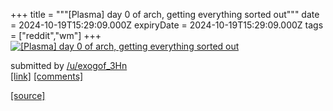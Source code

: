 +++
title = """[Plasma] day 0 of arch, getting everything sorted out"""
date = 2024-10-19T15:29:09.000Z
expiryDate = 2024-10-19T15:29:09.000Z
tags = ["reddit","wm"]
+++
[![[Plasma] day 0 of arch, getting everything sorted out](https://preview.redd.it/f08glx8ieqvd1.gif?width=640&crop=smart&s=f7afb2b8886990ff33a0e3318cb69dd325bbe505 "[Plasma] day 0 of arch, getting everything sorted out")](https://www.reddit.com/r/unixporn/comments/1g7bdzy/plasma_day_0_of_arch_getting_everything_sorted_out/)

submitted by [/u/exogof\_3Hn](https://www.reddit.com/user/exogof_3Hn)  
[\[link\]](https://i.redd.it/f08glx8ieqvd1.gif) [\[comments\]](https://www.reddit.com/r/unixporn/comments/1g7bdzy/plasma_day_0_of_arch_getting_everything_sorted_out/)

[[source]](https://www.reddit.com/r/unixporn/comments/1g7bdzy/plasma_day_0_of_arch_getting_everything_sorted_out/)
